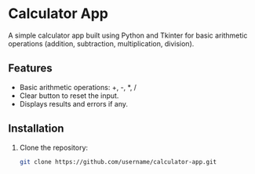 # Calculator App

A simple calculator app built using Python and Tkinter for basic arithmetic operations (addition, subtraction, multiplication, division).

## Features
- Basic arithmetic operations: +, -, *, /
- Clear button to reset the input.
- Displays results and errors if any.

## Installation
1. Clone the repository:
   ```bash
   git clone https://github.com/username/calculator-app.git
